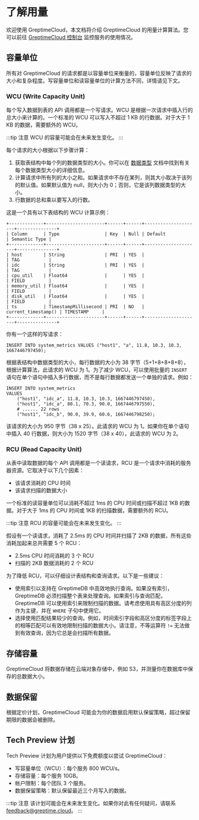 # 了解用量

欢迎使用 GreptimeCloud，本文档将介绍 GreptimeCloud 的用量计算算法。您可以前往 [GreptimeCloud 控制台](https://console.greptime.cloud/) 监控服务的使用情况。

## 容量单位

所有对 GreptimeCloud 的请求都是以容量单位来衡量的，容量单位反映了请求的大小和复杂程度。写容量单位和读容量单位的计算方法不同，详情请见下文。

### WCU (Write Capacity Unit)

每个写入数据到表的 API 调用都是一个写请求。WCU 是根据一次请求中插入行的总大小来计算的。一个标准的 WCU 可以写入不超过 1 KB 的行数据。对于大于 1 KB 的数据，需要额外的 WCU。

:::tip 注意
WCU 的容量可能会在未来发生变化。
:::

每个请求的大小根据以下步骤计算：

1. 获取表结构中每个列的数据类型的大小。你可以在 [数据类型](/reference/data-types.md) 文档中找到有关每个数据类型大小的详细信息。
2. 计算请求中所有列的大小之和。如果请求中不存在某列，则其大小取决于该列的默认值。如果默认值为 null，则大小为 0；否则，它是该列数据类型的大小。
3. 行数据的总和乘以要写入的行数。

这是一个具有以下表结构的 WCU 计算示例：

```shell
+-------------+----------------------+------+------+---------------------+---------------+
| Column      | Type                 | Key  | Null | Default             | Semantic Type |
+-------------+----------------------+------+------+---------------------+---------------+
| host        | String               | PRI  | YES  |                     | TAG           |
| idc         | String               | PRI  | YES  |                     | TAG           |
| cpu_util    | Float64              |      | YES  |                     | FIELD         |
| memory_util | Float64              |      | YES  |                     | FIELD         |
| disk_util   | Float64              |      | YES  |                     | FIELD         |
| ts          | TimestampMillisecond | PRI  | NO   | current_timestamp() | TIMESTAMP     |
+-------------+----------------------+------+------+---------------------+---------------+
```

你有一个这样的写请求：

```shell
INSERT INTO system_metrics VALUES ("host1", "a", 11.8, 10.3, 10.3, 1667446797450);
```

根据表结构中数据类型的大小，每行数据的大小为 38 字节（5+1+8+8+8+8），根据计算算法，此请求的 WCU 为 1。为了减少 WCU，可以使用批量的 `INSERT` 语句在单个语句中插入多行数据，而不是每行数据都发送一个单独的请求。例如：

```shell
INSERT INTO system_metrics
VALUES
    ("host1", "idc_a", 11.8, 10.3, 10.3, 1667446797450),
    ("host1", "idc_a", 80.1, 70.3, 90.0, 1667446797550),
    # ...... 22 rows
    ("host1", "idc_b", 90.0, 39.9, 60.6, 1667446798250);
```

该请求的大小为 950 字节（38 x 25）。此请求的 WCU 为 1。如果你在单个语句中插入 40 行数据，则大小为 1520 字节（38 x 40），此请求的 WCU 为 2。

### RCU (Read Capacity Unit)

从表中读取数据的每个 API 调用都是一个读请求，RCU 是一个请求中消耗的服务器资源。它取决于以下几个因素：

- 该请求消耗的 CPU 时间
- 该请求扫描的数据大小

一个标准的读容量单位可以消耗不超过 1ms 的 CPU 时间或扫描不超过 1KB 的数据。对于大于 1ms 的 CPU 时间或 1KB 的扫描数据，需要额外的 RCU。

:::tip 注意
RCU 的容量可能会在未来发生变化。
:::

假设有一个读请求，消耗了 2.5ms 的 CPU 时间并扫描了 2KB 的数据，所有这些消耗加起来总共需要 5 个 RCU：

- 2.5ms CPU 时间消耗的 3 个 RCU
- 扫描的 2KB 数据消耗的 2 个 RCU

为了降低 RCU，可以仔细设计表结构和查询请求。以下是一些建议：

- 使用索引以支持在 GreptimeDB 中高效地执行查询。如果没有索引，GreptimeDB 必须扫描整个表来处理查询。如果索引与查询匹配，GreptimeDB 可以使用索引来限制扫描的数据。请考虑使用具有高区分度的列作为主键，并在 `WHERE` 子句中使用它。
- 选择使用匹配结果较少的查询。例如，时间索引字段和高区分度的标签字段上的相等匹配可以有效地限制扫描的数据大小。请注意，不等运算符 `!=` 无法做到有效查询，因为它总是会扫描所有数据。

## 存储容量

GreptimeCloud 将数据存储在云端对象存储中，例如 S3，并测量你在数据库中保存的总数据大小。

## 数据保留

根据定价计划，GreptimeCloud 可能会为你的数据启用默认保留策略，超过保留期限的数据会被删除。

## Tech Preview 计划

Tech Preview 计划为用户提供以下免费额度以尝试 GreptimeCloud：

- 写容量单位（WCU）：每个服务 800 WCU/s。
- 存储容量：每个服务 10GB。
- 帐户限制：每个团队 3 个服务。
- 数据保留策略：默认保留最近三个月写入的数据。

:::tip 注意
该计划可能会在未来发生变化。如果你对此有任何疑问，请联系 [feedback@greptime.cloud](mailto:feedback@greptime.cloud)。
:::
